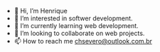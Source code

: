 - 👋 Hi, I’m Henrique
- 👀 I’m interested in softwer development.
- 🌱 I’m currently learning web development.
- 💞️ I’m looking to collaborate on web projects.
- 📫 How to reach me chsevero@outlook.com.br

<!---
CHSevero/CHSevero is a ✨ special ✨ repository because its `README.md` (this file) appears on your GitHub profile.
You can click the Preview link to take a look at your changes.
--->
